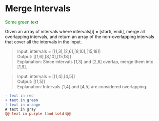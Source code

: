 ## <h1>Merge Intervals
  <span style="color: green"> Some green text </span>


Given an array of intervals where intervals[i] = [starti, endi], 
merge all overlapping intervals, and return an array of the non-overlapping intervals that cover all the intervals in the input.

> Input: intervals = [[1,3],[2,6],[8,10],[15,18]] <br>
> Output: [[1,6],[8,10],[15,18]] <br>
> Explanation: Since intervals [1,3] and [2,6] overlap, merge them into [1,6].<br>


> Input: intervals = [[1,4],[4,5]] <br>
> Output: [[1,5]] <br>
> Explanation: Intervals [1,4] and [4,5] are considered overlapping. <br>
  
  ```diff
- text in red
+ text in green
! text in orange
# text in gray
@@ text in purple (and bold)@@
```


